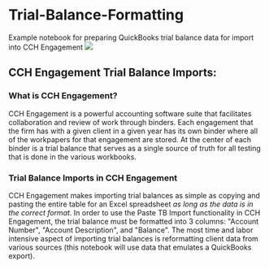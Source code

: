 # Trial-Balance-Formatting
Example notebook for preparing QuickBooks trial balance data for import into CCH Engagement
![](images/tb_transformation)

## CCH Engagement Trial Balance Imports:

### What is CCH Engagement?
CCH Engagement is a powerful accounting software suite that facilitates collaboration and review of work through binders. Each engagement that the firm has with a given client in a given year has its own binder where all of the workpapers for that engagement are stored. At the center of each binder is a trial balance that serves as a single source of truth for all testing that is done in the various workbooks.

### Trial Balance Imports in CCH Engagement
CCH Engagement makes importing trial balances as simple as copying and pasting the entire table for an Excel spreadsheet *as long as the data is in the correct format*. In order to use the Paste TB Import functionality in CCH Engagement, the trial balance must be formatted into 3 columns: "Account Number", "Account Description", and "Balance". The most time and labor intensive aspect of importing trial balances is reformatting client data from various sources (this notebook will use data that emulates a QuickBooks export).

### 
